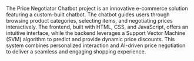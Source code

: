 The Price Negotiator Chatbot project is an innovative e-commerce solution featuring a custom-built chatbot. The chatbot guides users through browsing product categories, selecting items, and negotiating prices interactively. The frontend, built with HTML, CSS, and JavaScript, offers an intuitive interface, while the backend leverages a Support Vector Machine (SVM) algorithm to predict and provide dynamic price discounts. This system combines personalized interaction and AI-driven price negotiation to deliver a seamless and engaging shopping experience.
